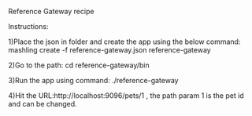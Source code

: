 Reference Gateway recipe

Instructions:

1)Place the json in folder and create the app using the below command:
mashling create -f reference-gateway.json reference-gateway

2)Go to the path: cd reference-gateway/bin

3)Run the app using command: ./reference-gateway

4)Hit the URL:http://localhost:9096/pets/1 , the path param 1 is the pet id and can be changed.